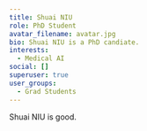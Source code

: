 ```yaml
---
title: Shuai NIU
role: PhD Student
avatar_filename: avatar.jpg
bio: Shuai NIU is a PhD candiate.
interests:
  - Medical AI
social: []
superuser: true
user_groups:
  - Grad Students
---
```

Shuai NIU is good.